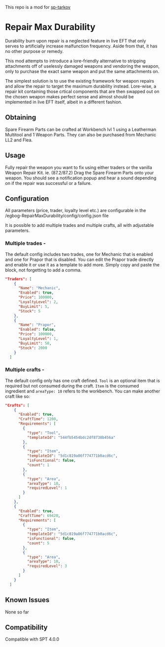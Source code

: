This repo is a mod for [sp-tarkov](https://sp-tarkov.com/)

# Repair Max Durability

Durability burn upon repair is a neglected feature in live EFT that only serves to artificially increase malfunction frequency. Aside from that, it has no other purpose or remedy.

This mod attempts to introduce a lore-friendly alternative to stripping attachments off of uselessly damaged weapons and vendoring the weapon, only to purchase the exact same weapon and put the same attachments on.

The simplest solution is to use the existing framework for weapon repairs and allow the repair to target the maximum durability instead. Lore-wise, a repair kit containing those crtical components that are then swapped out on the chosen weapon makes perfect sense and almost should be implemented in live EFT itself, albeit in a different fashion.

## Obtaining
Spare Firearm Parts can be crafted at Workbench lvl 1 using a Leatherman Multitool and 1 Weapon Parts.
They can also be purchased from Mechanic LL2 and Flea.

## Usage
Fully repair the weapon you want to fix using either traders or the vanilla Weapon Repair Kit. ie. (87.2/87.2)
Drag the Spare Firearm Parts onto your weapon. You should see a notification popup and hear a sound depending on if the repair was successful or a failure.

## Configuration
All parameters (price, trader, loyalty level etc.) are configurable in the /egbog-RepairMaxDurability/config/config.json file

It is possible to add multiple trades and multiple crafts, all with adjustable parameters.

### Multiple trades -

The default config includes two trades, one for Mechanic that is enabled and one for Prapor that is disabled. You can edit the Prapor trade directly and enable it or use it as a template to add more. Simply copy and paste the block, not forgetting to add a comma.

```json
"Traders": [
    {
      "Name": "Mechanic",
      "Enabled": true,
      "Price": 100000,
      "LoyaltyLevel": 2,
      "BuyLimit": 5,
      "Stock": 5
    },
    {
      "Name": "Prapor",
      "Enabled": false,
      "Price": 100000,
      "LoyaltyLevel": 1,
      "BuyLimit": 50,
      "Stock": 2000
    }
  ]
```


### Multiple crafts -

The default config only has one craft defined. ``Tool`` is an optional item that is required but not consumed during the craft. ``Item`` is the consumed ingredient and ``areaType: 10`` refers to the workbench. You can make another craft like so:

```json
"Crafts": [
    {
      "Enabled": true,
      "CraftTime": 1200,
      "Requirements": [
        {
          "type": "Tool",
          "templateId": "544fb5454bdc2df8738b456a"
        },
        {
          "type": "Item",
          "templateId": "5d1c819a86f774771b0acd6c",
          "isFunctional": false,
          "count": 1
        },
        {
          "type": "Area",
          "areaType": 10,
          "requiredLevel": 1
        }
      ]
    },
    {
      "Enabled": true,
      "CraftTime": 69420,
      "Requirements": [
        {
          "type": "Item",
          "templateId": "5d1c819a86f774771b0acd6c",
          "isFunctional": false,
          "count": 5
        },
        {
          "type": "Area",
          "areaType": 10,
          "requiredLevel": 3
        }
      ]
    }
  ]
```

## Known Issues
None so far

## Compatibility 
Compatible with SPT 4.0.0

